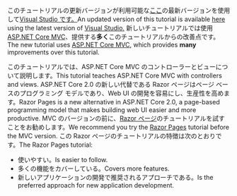 <span data-ttu-id="acaa4-101">このチュートリアルの更新バージョンが利用可能な[ここ](https://docs.microsoft.com/en-us/aspnet/core/tutorials/first-mvc-app/start-mvc)の最新バージョンを使用して[Visual Studio です。](https://www.visualstudio.com)</span><span class="sxs-lookup"><span data-stu-id="acaa4-101">An updated version of this tutorial is available [here](https://docs.microsoft.com/en-us/aspnet/core/tutorials/first-mvc-app/start-mvc) using the latest version of [Visual Studio.](https://www.visualstudio.com)</span></span> <span data-ttu-id="acaa4-102">新しいチュートリアルでは使用[ASP.NET Core MVC](https://docs.microsoft.com/en-us/aspnet/core/mvc/)、提供する**多く**このチュートリアルからの改善点です。</span><span class="sxs-lookup"><span data-stu-id="acaa4-102">The new tutorial uses [ASP.NET Core MVC](https://docs.microsoft.com/en-us/aspnet/core/mvc/), which provides **many** improvements over this tutorial.</span></span>

<span data-ttu-id="acaa4-103">このチュートリアルでは、ASP.NET Core MVC のコントローラーとビューについて説明します。</span><span class="sxs-lookup"><span data-stu-id="acaa4-103">This tutorial teaches ASP.NET Core MVC with controllers and views.</span></span> <span data-ttu-id="acaa4-104">ASP.NET Core 2.0 の新しい代替である Razor ページはページ ベースのプログラミング モデルであり、Web UI の開発を容易にし、生産性を高めます。</span><span class="sxs-lookup"><span data-stu-id="acaa4-104">Razor Pages is a new alternative in ASP.NET Core 2.0, a page-based programming model that makes building web UI easier and more productive.</span></span> <span data-ttu-id="acaa4-105">MVC のバージョンの前に、[Razor ページ](https://docs.microsoft.com/aspnet/core/mvc/razor-pages)のチュートリアルを試すことをお勧めします。</span><span class="sxs-lookup"><span data-stu-id="acaa4-105">We recommend you try the [Razor Pages](https://docs.microsoft.com/aspnet/core/mvc/razor-pages) tutorial before the MVC version.</span></span> <span data-ttu-id="acaa4-106">この Razor ページのチュートリアルの特徴は次のとおりです。</span><span class="sxs-lookup"><span data-stu-id="acaa4-106">The Razor Pages tutorial:</span></span>

* <span data-ttu-id="acaa4-107">使いやすい。</span><span class="sxs-lookup"><span data-stu-id="acaa4-107">Is easier to follow.</span></span>
* <span data-ttu-id="acaa4-108">多くの機能をカバーしている。</span><span class="sxs-lookup"><span data-stu-id="acaa4-108">Covers more features.</span></span>
* <span data-ttu-id="acaa4-109">新しいアプリケーションの開発で推奨されるアプローチである。</span><span class="sxs-lookup"><span data-stu-id="acaa4-109">Is the preferred approach for new application development.</span></span>